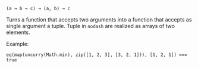 `(a → b → c) → (a, b) → c`

Turns a function that accepts two arguments into a function that accepts as single
argument a tuple. Tuple in `nodash` are realized as arrays of two elements.

Example:

	eq(map(uncurry(Math.min), zip([1, 2, 3], [3, 2, 1])), [1, 2, 1]) === true
